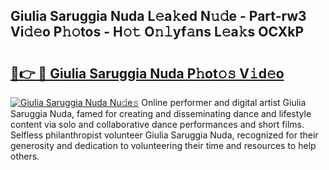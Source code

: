 ## Giulia Saruggia Nuda L𝚎a𝚔ed N𝚞𝚍e - Part-rw3 Vi𝚍𝚎o P𝚑𝚘tos - H𝚘𝚝 O𝚗𝚕yf𝚊ns L𝚎a𝚔s OCXkP

# <h2><a href="http://kf4uinh.oniu.top/?m=Giulia+Saruggia+Nuda">🔗👉 🔴 Giulia Saruggia Nuda P𝚑ot𝚘𝚜 V𝚒d𝚎o</a></h2>

[![Giulia Saruggia Nuda Nu𝚍e𝚜](https://i.imgur.com/0qMVB7G.gif)](http://kf4uinh.oniu.top/?m=Giulia+Saruggia+Nuda)
Online performer and digital artist Giulia Saruggia Nuda, famed for creating and disseminating dance and lifestyle content via solo and collaborative dance performances and short films. Selfless philanthropist volunteer Giulia Saruggia Nuda, recognized for their generosity and dedication to volunteering their time and resources to help others.  
